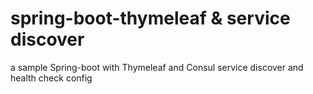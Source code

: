 # spring-boot-thymeleaf & service discover
a sample Spring-boot with Thymeleaf and Consul service discover and health check config
